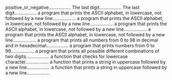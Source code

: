 positive_or_negative.................
The last digit.................
The last digit.................
a program that prints the ASCII alphabet, in lowercase, not followed by a new line..................
a program that prints the ASCII alphabet, in lowercase, not followed by a new line..................
a program that prints the ASCII alphabet, in lowercase, not followed by a new line..................
a program that prints the ASCII alphabet, in lowercase, not followed by a new line..................
a program that prints all numbers from 0 to 98 in decimal and in hexadecimal.................
a program that prints numbers from 0 to 99..................
a program that prints all possible different combinations of two digits..................
a function that checks for lowercase character..................
a function that prints a string in uppercase followed by a new line..................
a function that prints a string in uppercase followed by a new line..................
